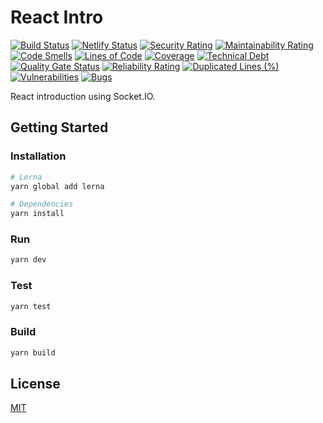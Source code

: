 # React Intro

[![Build Status](https://app.travis-ci.com/rafiandria23/react-intro.svg?branch=main)](https://app.travis-ci.com/rafiandria23/react-intro)
[![Netlify Status](https://api.netlify.com/api/v1/badges/00c334bd-ef14-430f-914c-3d07e4930b3f/deploy-status)](https://app.netlify.com/sites/react-intro-web/deploys)
[![Security Rating](https://sonarcloud.io/api/project_badges/measure?project=rafiandria23_react-intro&metric=security_rating)](https://sonarcloud.io/summary/new_code?id=rafiandria23_react-intro)
[![Maintainability Rating](https://sonarcloud.io/api/project_badges/measure?project=rafiandria23_react-intro&metric=sqale_rating)](https://sonarcloud.io/summary/new_code?id=rafiandria23_react-intro)
[![Code Smells](https://sonarcloud.io/api/project_badges/measure?project=rafiandria23_react-intro&metric=code_smells)](https://sonarcloud.io/summary/new_code?id=rafiandria23_react-intro)
[![Lines of Code](https://sonarcloud.io/api/project_badges/measure?project=rafiandria23_react-intro&metric=ncloc)](https://sonarcloud.io/summary/new_code?id=rafiandria23_react-intro)
[![Coverage](https://sonarcloud.io/api/project_badges/measure?project=rafiandria23_react-intro&metric=coverage)](https://sonarcloud.io/summary/new_code?id=rafiandria23_react-intro)
[![Technical Debt](https://sonarcloud.io/api/project_badges/measure?project=rafiandria23_react-intro&metric=sqale_index)](https://sonarcloud.io/summary/new_code?id=rafiandria23_react-intro)
[![Quality Gate Status](https://sonarcloud.io/api/project_badges/measure?project=rafiandria23_react-intro&metric=alert_status)](https://sonarcloud.io/summary/new_code?id=rafiandria23_react-intro)
[![Reliability Rating](https://sonarcloud.io/api/project_badges/measure?project=rafiandria23_react-intro&metric=reliability_rating)](https://sonarcloud.io/summary/new_code?id=rafiandria23_react-intro)
[![Duplicated Lines (%)](https://sonarcloud.io/api/project_badges/measure?project=rafiandria23_react-intro&metric=duplicated_lines_density)](https://sonarcloud.io/summary/new_code?id=rafiandria23_react-intro)
[![Vulnerabilities](https://sonarcloud.io/api/project_badges/measure?project=rafiandria23_react-intro&metric=vulnerabilities)](https://sonarcloud.io/summary/new_code?id=rafiandria23_react-intro)
[![Bugs](https://sonarcloud.io/api/project_badges/measure?project=rafiandria23_react-intro&metric=bugs)](https://sonarcloud.io/summary/new_code?id=rafiandria23_react-intro)

React introduction using Socket.IO.

## Getting Started

### Installation

```sh
# Lerna
yarn global add lerna

# Dependencies
yarn install
```

### Run

```sh
yarn dev
```

### Test

```sh
yarn test
```

### Build

```sh
yarn build
```

## License

[MIT](LICENSE)
